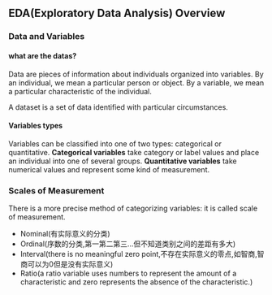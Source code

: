## EDA(Exploratory Data Analysis) Overview
### Data and Variables
#### what are the datas?
Data are pieces of information about individuals organized into variables. 
By an individual, we mean a particular person or object.
By a variable, we mean a particular characteristic of the individual.

A dataset is a set of data identified with particular circumstances. 
#### Variables types
Variables can be classified into one of two types: categorical or quantitative.
**Categorical variables** take category or label values and place an individual into one of several groups. 
**Quantitative variables** take numerical values and represent some kind of measurement.
### Scales of Measurement
There is a more precise method of categorizing variables: it is called scale of measurement. 
- Nominal(有实际意义的分类)
- Ordinal(序数的分类,第一第二第三...但不知道类别之间的差距有多大)
- Interval(there is no meaningful zero point,不存在实际意义的零点,如智商,智商可以为0但是没有实际意义)
- Ratio(a ratio variable uses numbers to represent the amount of a characteristic and zero represents the absence of the characteristic.)
